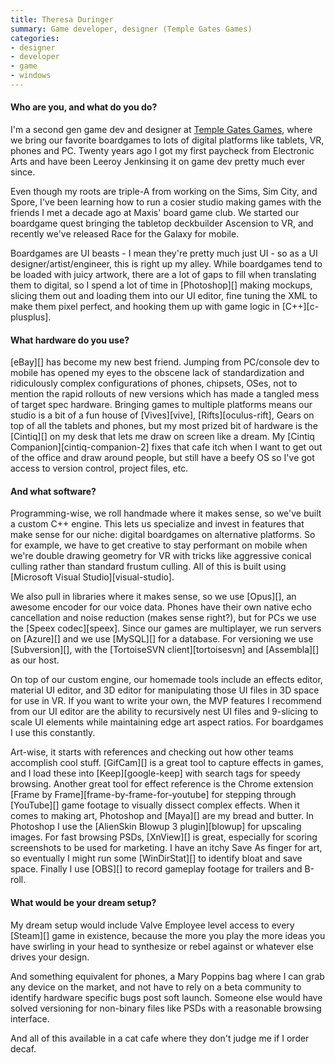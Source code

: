 ```yaml
---
title: Theresa Duringer
summary: Game developer, designer (Temple Gates Games)
categories:
- designer
- developer
- game
- windows
---
```


#### Who are you, and what do you do?

I'm a second gen game dev and designer at [Temple Gates Games](http://www.templegatesgames.com/ "A video game company in San Mateo."), where we bring our favorite boardgames to lots of digital platforms like tablets, VR, phones and PC. Twenty years ago I got my first paycheck from Electronic Arts and have been Leeroy Jenkinsing it on game dev pretty much ever since.

Even though my roots are triple-A from working on the Sims, Sim City, and Spore, I've been learning how to run a cosier studio making games with the friends I met a decade ago at Maxis' board game club. We started our boardgame quest bringing the tabletop deckbuilder Ascension to VR, and recently we've released Race for the Galaxy for mobile. 

Boardgames are UI beasts - I mean they're pretty much just UI - so as a UI designer/artist/engineer, this is right up my alley. While boardgames tend to be loaded with juicy artwork, there are a lot of gaps to fill when translating them to digital, so I spend a lot of time in [Photoshop][] making mockups, slicing them out and loading them into our UI editor, fine tuning the XML to make them pixel perfect, and hooking them up with game logic in [C++][c-plusplus]. 

#### What hardware do you use?

[eBay][] has become my new best friend. Jumping from PC/console dev to mobile has opened my eyes to the obscene lack of standardization and ridiculously complex configurations of phones, chipsets, OSes, not to mention the rapid rollouts of new versions which has made a tangled mess of target spec hardware. Bringing games to multiple platforms means our studio is a bit of a fun house of [Vives][vive], [Rifts][oculus-rift], Gears on top of all the tablets and phones, but my most prized bit of hardware is the [Cintiq][] on my desk that lets me draw on screen like a dream. My [Cintiq Companion][cintiq-companion-2] fixes that cafe itch when I want to get out of the office and draw around people, but still have a beefy OS so I've got access to version control, project files, etc.

#### And what software?

Programming-wise, we roll handmade where it makes sense, so we've built a custom C++ engine. This lets us specialize and invest in features that make sense for our niche: digital boardgames on alternative platforms. So for example, we have to get creative to stay performant on mobile when we're double drawing geometry for VR with tricks like aggressive conical culling rather than standard frustum culling. All of this is built using [Microsoft Visual Studio][visual-studio].

We also pull in libraries where it makes sense, so we use [Opus][], an awesome encoder for our voice data. Phones have their own native echo cancellation and noise reduction (makes sense right?), but for PCs we use the [Speex codec][speex]. Since our games are multiplayer, we run servers on [Azure][] and we use [MySQL][] for a database. For versioning we use [Subversion][], with the [TortoiseSVN client][tortoisesvn] and [Assembla][] as our host.

On top of our custom engine, our homemade tools include an effects editor, material UI editor, and 3D editor for manipulating those UI files in 3D space for use in VR. If you want to write your own, the MVP features I recommend from our UI editor are the ability to recursively nest UI files and 9-slicing to scale UI elements while maintaining edge art aspect ratios. For boardgames I use this constantly. 

Art-wise, it starts with references and checking out how other teams accomplish cool stuff. [GifCam][] is a great tool to capture effects in games, and I load these into [Keep][google-keep] with search tags for speedy browsing. Another great tool for effect reference is the Chrome extension [Frame by Frame][frame-by-frame-for-youtube] for stepping through [YouTube][] game footage to visually dissect complex effects. When it comes to making art, Photoshop and [Maya][] are my bread and butter. In Photoshop I use the [AlienSkin Blowup 3 plugin][blowup] for upscaling images. For fast browsing PSDs, [XnView][] is great, especially for scoring screenshots to be used for marketing. I have an itchy Save As finger for art, so eventually I might run some [WinDirStat][] to identify bloat and save space. Finally I use [OBS][] to record gameplay footage for trailers and B-roll.

#### What would be your dream setup?

My dream setup would include Valve Employee level access to every [Steam][] game in existence, because the more you play the more ideas you have swirling in your head to synthesize or rebel against or whatever else drives your design. 

And something equivalent for phones, a Mary Poppins bag where I can grab any device on the market, and not have to rely on a beta community to identify hardware specific bugs post soft launch. Someone else would have solved versioning for non-binary files like PSDs with a reasonable browsing interface.

And all of this available in a cat cafe where they don't judge me if I order decaf. 